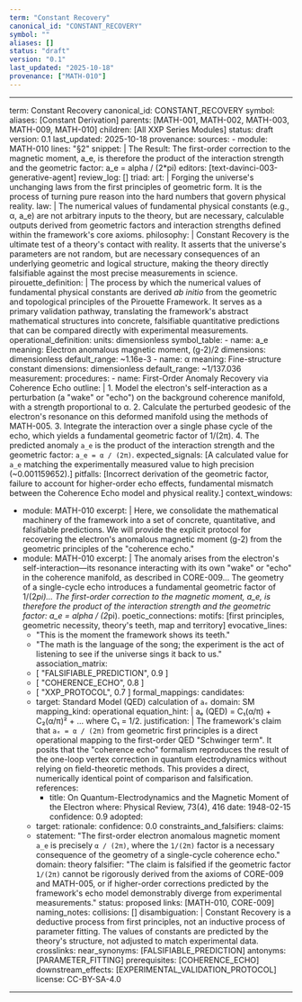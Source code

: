 ```yaml
---
term: "Constant Recovery"
canonical_id: "CONSTANT_RECOVERY"
symbol: ""
aliases: []
status: "draft"
version: "0.1"
last_updated: "2025-10-18"
provenance: ["MATH-010"]
---
```


---
term: Constant Recovery
canonical_id: CONSTANT_RECOVERY
symbol: 
aliases: [Constant Derivation]
parents: [MATH-001, MATH-002, MATH-003, MATH-009, MATH-010]
children: [All XXP Series Modules]
status: draft
version: 0.1
last_updated: 2025-10-18
provenance:
  sources:
    - module: MATH-010
      lines: "§2"
      snippet: |
        The Result: The first-order correction to the magnetic moment, a_e, is therefore the product of the interaction strength and the geometric factor: a_e = alpha / (2*pi)
  editors: [text-davinci-003-generative-agent]
  review_log: []
triad:
  art: |
    Forging the universe's unchanging laws from the first principles of geometric form. It is the process of turning pure reason into the hard numbers that govern physical reality.
  law: |
    The numerical values of fundamental physical constants (e.g., α, a_e) are not arbitrary inputs to the theory, but are necessary, calculable outputs derived from geometric factors and interaction strengths defined within the framework's core axioms.
  philosophy: |
    Constant Recovery is the ultimate test of a theory's contact with reality. It asserts that the universe's parameters are not random, but are necessary consequences of an underlying geometric and logical structure, making the theory directly falsifiable against the most precise measurements in science.
pirouette_definition: |
  The process by which the numerical values of fundamental physical constants are derived *ab initio* from the geometric and topological principles of the Pirouette Framework. It serves as a primary validation pathway, translating the framework's abstract mathematical structures into concrete, falsifiable quantitative predictions that can be compared directly with experimental measurements.
operational_definition:
  units: dimensionless
  symbol_table:
    - name: a_e
      meaning: Electron anomalous magnetic moment, (g-2)/2
      dimensions: dimensionless
      default_range: ~1.16e-3
    - name: α
      meaning: Fine-structure constant
      dimensions: dimensionless
      default_range: ~1/137.036
  measurement:
    procedures:
      - name: First-Order Anomaly Recovery via Coherence Echo
        outline: |
          1. Model the electron's self-interaction as a perturbation (a "wake" or "echo") on the background coherence manifold, with a strength proportional to α.
          2. Calculate the perturbed geodesic of the electron's resonance on this deformed manifold using the methods of MATH-005.
          3. Integrate the interaction over a single phase cycle of the echo, which yields a fundamental geometric factor of 1/(2π).
          4. The predicted anomaly `a_e` is the product of the interaction strength and the geometric factor: `a_e = α / (2π)`.
        expected_signals: [A calculated value for `a_e` matching the experimentally measured value to high precision (~0.001159652).]
        pitfalls: [Incorrect derivation of the geometric factor, failure to account for higher-order echo effects, fundamental mismatch between the Coherence Echo model and physical reality.]
context_windows:
  - module: MATH-010
    excerpt: |
      Here, we consolidate the mathematical machinery of the framework into a set of concrete, quantitative, and falsifiable predictions. We will provide the explicit protocol for recovering the electron's anomalous magnetic moment (g-2) from the geometric principles of the "coherence echo."
  - module: MATH-010
    excerpt: |
      The anomaly arises from the electron's self-interaction—its resonance interacting with its own "wake" or "echo" in the coherence manifold, as described in CORE-009... The geometry of a single-cycle echo introduces a fundamental geometric factor of 1/(2*pi)... The first-order correction to the magnetic moment, a_e, is therefore the product of the interaction strength and the geometric factor: a_e = alpha / (2*pi).
poetic_connections:
  motifs: [first principles, geometric necessity, theory's teeth, map and territory]
  evocative_lines:
    - "This is the moment the framework shows its teeth."
    - "The math is the language of the song; the experiment is the act of listening to see if the universe sings it back to us."
  association_matrix:
    - [ "FALSIFIABLE_PREDICTION", 0.9 ]
    - [ "COHERENCE_ECHO", 0.8 ]
    - [ "XXP_PROTOCOL", 0.7 ]
formal_mappings:
  candidates:
    - target: Standard Model (QED) calculation of `aₑ`
      domain: SM
      mapping_kind: operational
      equation_hint: |
        aₑ (QED) = C₁(α/π) + C₂(α/π)² + ... where C₁ = 1/2.
      justification: |
        The framework's claim that `aₑ = α / (2π)` from geometric first principles is a direct operational mapping to the first-order QED "Schwinger term". It posits that the "coherence echo" formalism reproduces the result of the one-loop vertex correction in quantum electrodynamics without relying on field-theoretic methods. This provides a direct, numerically identical point of comparison and falsification.
      references:
        - title: On Quantum-Electrodynamics and the Magnetic Moment of the Electron
          where: Physical Review, 73(4), 416
          date: 1948-02-15
      confidence: 0.9
  adopted:
    - target:
      rationale:
      confidence: 0.0
constraints_and_falsifiers:
  claims:
    - statement: "The first-order electron anomalous magnetic moment `a_e` is precisely `α / (2π)`, where the `1/(2π)` factor is a necessary consequence of the geometry of a single-cycle coherence echo."
      domain: theory
      falsifier: "The claim is falsified if the geometric factor `1/(2π)` cannot be rigorously derived from the axioms of CORE-009 and MATH-005, or if higher-order corrections predicted by the framework's echo model demonstrably diverge from experimental measurements."
      status: proposed
      links: [MATH-010, CORE-009]
naming_notes:
  collisions: []
  disambiguation: |
    Constant Recovery is a deductive process from first principles, not an inductive process of parameter fitting. The values of constants are predicted by the theory's structure, not adjusted to match experimental data.
crosslinks:
  near_synonyms: [FALSIFIABLE_PREDICTION]
  antonyms: [PARAMETER_FITTING]
  prerequisites: [COHERENCE_ECHO]
  downstream_effects: [EXPERIMENTAL_VALIDATION_PROTOCOL]
license: CC-BY-SA-4.0
---